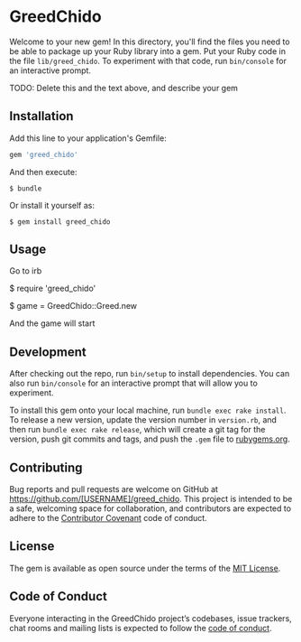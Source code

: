 # GreedChido

Welcome to your new gem! In this directory, you'll find the files you need to be able to package up your Ruby library into a gem. Put your Ruby code in the file `lib/greed_chido`. To experiment with that code, run `bin/console` for an interactive prompt.

TODO: Delete this and the text above, and describe your gem

## Installation

Add this line to your application's Gemfile:

```ruby
gem 'greed_chido'
```

And then execute:

    $ bundle

Or install it yourself as:

    $ gem install greed_chido

## Usage

Go to irb

 $ require 'greed_chido'

 $ game = GreedChido::Greed.new

 And the game will start

## Development

After checking out the repo, run `bin/setup` to install dependencies. You can also run `bin/console` for an interactive prompt that will allow you to experiment.

To install this gem onto your local machine, run `bundle exec rake install`. To release a new version, update the version number in `version.rb`, and then run `bundle exec rake release`, which will create a git tag for the version, push git commits and tags, and push the `.gem` file to [rubygems.org](https://rubygems.org).

## Contributing

Bug reports and pull requests are welcome on GitHub at https://github.com/[USERNAME]/greed_chido. This project is intended to be a safe, welcoming space for collaboration, and contributors are expected to adhere to the [Contributor Covenant](http://contributor-covenant.org) code of conduct.

## License

The gem is available as open source under the terms of the [MIT License](https://opensource.org/licenses/MIT).

## Code of Conduct

Everyone interacting in the GreedChido project’s codebases, issue trackers, chat rooms and mailing lists is expected to follow the [code of conduct](https://github.com/[USERNAME]/greed_chido/blob/master/CODE_OF_CONDUCT.md).
